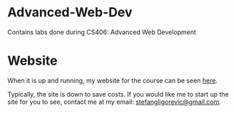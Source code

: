 # Advanced-Web-Dev
Contains labs done during CS406: Advanced Web Development

# Website
When it is up and running, my website for the course can be seen [here](http://3.237.172.53/).

Typically, the site is down to save costs. If you would like me to start up the site for you to see, contact me at my email: stefangligorevic@gmail.com.
